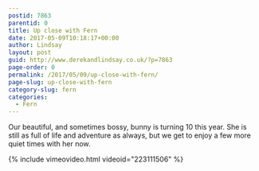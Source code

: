 ```yaml
---
postid: 7863
parentid: 0
title: Up close with Fern
date: 2017-05-09T10:18:17+00:00
author: Lindsay
layout: post
guid: http://www.derekandlindsay.co.uk/?p=7863
page-order: 0
permalink: /2017/05/09/up-close-with-fern/
page-slug: up-close-with-fern
category-slug: fern
categories:
  - Fern
---
```

Our beautiful, and sometimes bossy, bunny is turning 10 this year. She is still as full of life and adventure as always, but we get to enjoy a few more quiet times with her now.

{% include vimeovideo.html videoid="223111506" %}
